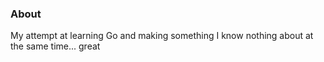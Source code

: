 ### About

My attempt at learning Go and making something I know nothing about at the same time... great
